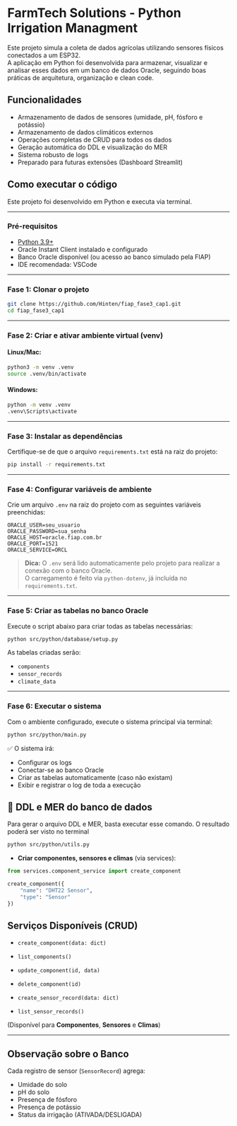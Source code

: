 # FarmTech Solutions - Python Irrigation Managment

Este projeto simula a coleta de dados agrícolas utilizando sensores físicos conectados a um ESP32.  
A aplicação em Python foi desenvolvida para armazenar, visualizar e analisar esses dados em um banco de dados Oracle, seguindo boas práticas de arquitetura, organização e clean code.

## Funcionalidades

- Armazenamento de dados de sensores (umidade, pH, fósforo e potássio)
- Armazenamento de dados climáticos externos
- Operações completas de CRUD para todos os dados
- Geração automática do DDL e visualização do MER
- Sistema robusto de logs
- Preparado para futuras extensões (Dashboard Streamlit)

## Como executar o código

Este projeto foi desenvolvido em Python e executa via terminal.

---

### Pré-requisitos

- [Python 3.9+](https://www.python.org/downloads/)
- Oracle Instant Client instalado e configurado
- Banco Oracle disponível (ou acesso ao banco simulado pela FIAP)
- IDE recomendada: VSCode

---

### Fase 1: Clonar o projeto

```bash
git clone https://github.com/Hinten/fiap_fase3_cap1.git
cd fiap_fase3_cap1
```

---

### Fase 2: Criar e ativar ambiente virtual (venv)

#### Linux/Mac:

```bash
python3 -m venv .venv
source .venv/bin/activate
```

#### Windows:

```bash
python -m venv .venv
.venv\Scripts\activate
```

---

### Fase 3: Instalar as dependências

Certifique-se de que o arquivo `requirements.txt` está na raiz do projeto:

```bash
pip install -r requirements.txt
```

---

### Fase 4: Configurar variáveis de ambiente

Crie um arquivo `.env` na raiz do projeto com as seguintes variáveis preenchidas:

```
ORACLE_USER=seu_usuario
ORACLE_PASSWORD=sua_senha
ORACLE_HOST=oracle.fiap.com.br
ORACLE_PORT=1521
ORACLE_SERVICE=ORCL
```

> **Dica:** O `.env` será lido automaticamente pelo projeto para realizar a conexão com o banco Oracle.  
> O carregamento é feito via `python-dotenv`, já incluída no `requirements.txt`.

---

### Fase 5: Criar as tabelas no banco Oracle

Execute o script abaixo para criar todas as tabelas necessárias:

```bash
python src/python/database/setup.py
```

As tabelas criadas serão:
- `components`
- `sensor_records`
- `climate_data`

---

### Fase 6: Executar o sistema

Com o ambiente configurado, execute o sistema principal via terminal:

```bash
python src/python/main.py
```

✅ O sistema irá:

- Configurar os logs
- Conectar-se ao banco Oracle
- Criar as tabelas automaticamente (caso não existam)
- Exibir e registrar o log de toda a execução

## 🧰 DDL e MER do banco de dados

Para gerar o arquivo DDL e MER, basta executar esse comando. O resultado poderá ser visto no terminal

```bash
python src/python/utils.py
```

- **Criar componentes, sensores e climas** (via services):

```python
from services.component_service import create_component

create_component({
    "name": "DHT22 Sensor",
    "type": "Sensor"
})
```

## Serviços Disponíveis (CRUD)

- `create_component(data: dict)`
- `list_components()`
- `update_component(id, data)`
- `delete_component(id)`

- `create_sensor_record(data: dict)`
- `list_sensor_records()`

(Disponível para **Componentes**, **Sensores** e **Climas**)

---

## Observação sobre o Banco

Cada registro de sensor (`SensorRecord`) agrega:

- Umidade do solo
- pH do solo
- Presença de fósforo
- Presença de potássio
- Status da irrigação (ATIVADA/DESLIGADA)
